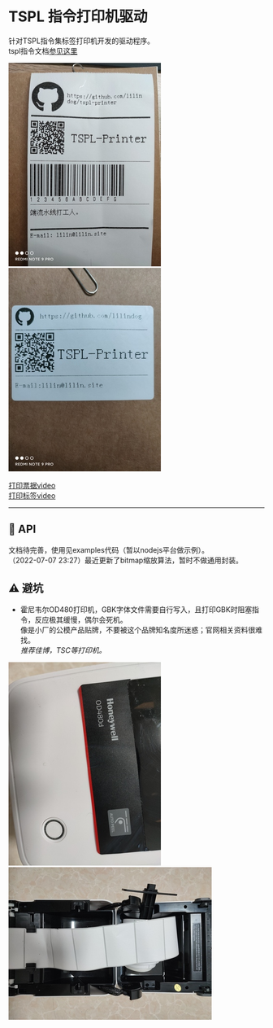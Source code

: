 # TSPL 指令打印机驱动

针对TSPL指令集标签打印机开发的驱动程序。   
tspl指令文档[参见这里](https://pan.baidu.com/s/16_Gj81B4xHitrHgZx62hUQ?pwd=prn4)

![看不见请翻墙](./docs/ticket_example.jpg)
![看不见请翻墙](./docs/label_example.jpg)

[打印票据video](https://www.bilibili.com/video/BV1Nf4y1f7rg/?vd_source=a8ac49f5b8494f07c5d15be8189fe3dd)   
[打印标签video](https://www.bilibili.com/video/BV1WL4y1A7BS/?vd_source=a8ac49f5b8494f07c5d15be8189fe3dd)

---

## 🔨 API 
文档待完善，使用见examples代码（暂以nodejs平台做示例）。    
（2022-07-07 23:27）最近更新了bitmap缩放算法，暂时不做通用封装。  

## ⚠️ 避坑

* 霍尼韦尔OD480打印机，GBK字体文件需要自行写入，且打印GBK时阻塞指令，反应极其缓慢，偶尔会死机。   
  像是小厂的公模产品贴牌，不要被这个品牌知名度所迷惑；官网相关资料很难找。      
  *推荐佳博，TSC等打印机。*    

![看不见请翻墙](./docs/printer1.jpg) ![看不见请翻墙](./docs/printer2.jpg)   

